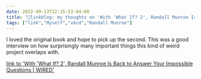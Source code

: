 ```yaml
---
date: 2022-09-13T12:15:53-04:00
title: "🔗linkblog: my thoughts on 'With 'What If? 2', Randall Munroe Is Back to Answer Your Impossible Questions | WIRED'"
tags: ["link","Myself","xkcd","Randall Munroe"]
---
```

I loved the original book and hope to pick up the second. This was a good interview on how surprisingly many important things this kind of weird project overlaps with.
 

[link to 'With 'What If? 2', Randall Munroe Is Back to Answer Your Impossible Questions | WIRED'](https://www.wired.com/story/randall-munroe-is-back-to-answer-your-impossible-questions/)
